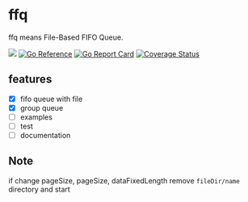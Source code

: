 # ffq

ffq means File-Based FIFO Queue.

[![](https://img.shields.io/github/actions/workflow/status/nihiyama/ffq/test.yaml?branch=main&longCache=true&label=Test&logo=github%20actions&logoColor=fff)](https://github.com/nihiyama/ffq/actions?query=workflow%3ATest)
[![Go Reference](https://pkg.go.dev/badge/github.com/nihiyama/ffq.svg)](https://pkg.go.dev/github.com/nihiyama/ffq)
[![Go Report Card](https://goreportcard.com/badge/github.com/nihiyama/ffq)](https://goreportcard.com/report/github.com/nihiyama/ffq)
[![Coverage Status](https://coveralls.io/repos/github/nihiyama/ffq/badge.svg?branch=main)](https://coveralls.io/github/nihiyama/ffq?branch=main)

## features

- [x] fifo queue with file
- [x] group queue
- [ ] examples
- [ ] test
- [ ] documentation

## Note

if change pageSize, pageSize, dataFixedLength
remove `fileDir/name` directory and start